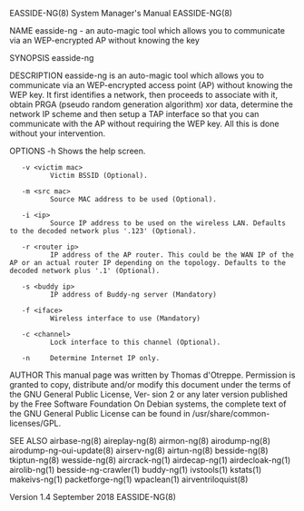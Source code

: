 EASSIDE-NG(8)                                                                    System Manager's Manual                                                                    EASSIDE-NG(8)

NAME
       easside-ng - an auto-magic tool which allows you to communicate via an WEP-encrypted AP without knowing the key

SYNOPSIS
       easside-ng <options>

DESCRIPTION
       easside-ng  is an auto-magic tool which allows you to communicate via an WEP-encrypted access point (AP) without knowing the WEP key. It first identifies a network, then proceeds
       to associate with it, obtain PRGA (pseudo random generation algorithm) xor data, determine the network IP scheme and then setup a TAP interface so that you can  communicate  with
       the AP without requiring the WEP key. All this is done without your intervention.

OPTIONS
       -h     Shows the help screen.

       -v <victim mac>
              Victim BSSID (Optional).

       -m <src mac>
              Source MAC address to be used (Optional).

       -i <ip>
              Source IP address to be used on the wireless LAN. Defaults to the decoded network plus '.123' (Optional).

       -r <router ip>
              IP address of the AP router. This could be the WAN IP of the AP or an actual router IP depending on the topology. Defaults to the decoded network plus '.1' (Optional).

       -s <buddy ip>
              IP address of Buddy-ng server (Mandatory)

       -f <iface>
              Wireless interface to use (Mandatory)

       -c <channel>
              Lock interface to this channel (Optional).

       -n     Determine Internet IP only.

AUTHOR
       This  manual  page was written by Thomas d'Otreppe.  Permission is granted to copy, distribute and/or modify this document under the terms of the GNU General Public License, Ver‐
       sion 2 or any later version published by the Free Software Foundation On Debian systems, the complete text of the GNU General Public License can be  found  in  /usr/share/common-
       licenses/GPL.

SEE ALSO
       airbase-ng(8)
       aireplay-ng(8)
       airmon-ng(8)
       airodump-ng(8)
       airodump-ng-oui-update(8)
       airserv-ng(8)
       airtun-ng(8)
       besside-ng(8)
       tkiptun-ng(8)
       wesside-ng(8)
       aircrack-ng(1)
       airdecap-ng(1)
       airdecloak-ng(1)
       airolib-ng(1)
       besside-ng-crawler(1)
       buddy-ng(1)
       ivstools(1)
       kstats(1)
       makeivs-ng(1)
       packetforge-ng(1)
       wpaclean(1)
       airventriloquist(8)

Version 1.4                                                                           September 2018                                                                        EASSIDE-NG(8)
